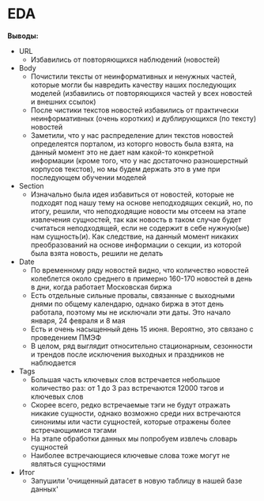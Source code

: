 # EDA

**Выводы:**
* URL   
    - Избавились от повторяющихся наблюдений (новостей)  
* Body   
    - Почистили тексты от неинформативных и ненужных частей, которые могли бы навредить качеству наших последующих моделей (избавились от повторяющихся частей у всех новостей и внешних ссылок)   
    - После чистики текстов новостей избавились от практически неинформативных (очень коротких) и дублирующихся (по тексту) новостей    
    - Заметили, что у нас распределение длин текстов новостей определеятся порталом, из которго новость была взята, на данный момент это не дает нам какой-то конкретной информации (кроме того, что у нас достаточно разношерстный корпусов текстов), но мы будем держать это в уме при последующем обучении моделей    
* Section    
    - Изначально была идея избавиться от новостей, которые не подходят под нашу тему на основе неподходящих секций, но, по итогу, решили, что неподходящие новости мы отсеем на этапе извлечения сущностей, так как новость в таком случае будет считаться неподходящей, если не содержит в себе нужную(ые) нам сущность(и). Как следствие, на данный момент никаких преобразований на основе информации о секции, из которой была взята новость, решили не делать   
* Date  
    - По временному ряду новостей видно, что количество новостей колеблется около среднего в примерно 160-170 новостей в день в дни, когда работает Московская биржа   
    - Есть отдельные сильные провалы, связанные с выходными днями по общему календарю, однако биржа в этот день работала, поэтому мы не исключали эти даты. Это начало января, 24 февраля и 8 мая
    - Есть и очень насыщенный день 15 июня. Вероятно, это связано с проведением ПМЭФ
    - В целом, ряд выглядит относительно стационарным, сезонности и трендов после исключения выходных и праздников не наблюдается
* Tags   
    - Большая часть ключевых слов встречается небольшое количество раз: от 1 до 3 раз встречаются 12000 тэгов и ключевых слов   
    - Скорее всего, редко встречаемые тэги не будут отражать никакие сущности, однако возможно среди них встречаются синонимы или части сущностей, которые отражены более встречающимися тэгами    
    - На этапе обработки данных мы попробуем извлечь словарь сущностей   
    - Наиболее встречающиеся ключевые слова тоже могут не являться сущностями    
* Итог
    - Запушили 'очищенный датасет в новую таблицу в нашей базе данных'   
